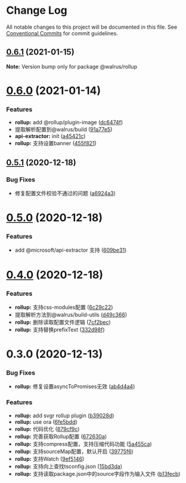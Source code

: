 # Change Log

All notable changes to this project will be documented in this file.
See [Conventional Commits](https://conventionalcommits.org) for commit guidelines.

## [0.6.1](https://github.com/walrusjs/build/compare/@walrus/rollup@0.6.0...@walrus/rollup@0.6.1) (2021-01-15)

**Note:** Version bump only for package @walrus/rollup





# [0.6.0](https://github.com/walrusjs/build/compare/@walrus/rollup@0.5.1...@walrus/rollup@0.6.0) (2021-01-14)


### Features

* **rollup:** add @rollup/plugin-image ([dc6474f](https://github.com/walrusjs/build/commit/dc6474fa5f0540070d90b0e92abff961f5efefd1))
* 提取解析配置到@walrus/build ([91a77e5](https://github.com/walrusjs/build/commit/91a77e5d4837dec34e652810669757c37fb3ed17))
* **api-extractor:** init ([a45421c](https://github.com/walrusjs/build/commit/a45421c21f0938fc03d5d31fa1bcc5ac5487441e))
* **rollup:** 支持设置banner ([455f821](https://github.com/walrusjs/build/commit/455f821694cc6229a32403da06eb3eb2cd03d82e))





## [0.5.1](https://github.com/walrusjs/build/compare/@walrus/rollup@0.5.0...@walrus/rollup@0.5.1) (2020-12-18)


### Bug Fixes

* 修复配置文件校验不通过的问题 ([a6924a3](https://github.com/walrusjs/build/commit/a6924a38fcfd71bbb6773a7cd01dc52551d3661a))





# [0.5.0](https://github.com/walrusjs/build/compare/@walrus/rollup@0.4.0...@walrus/rollup@0.5.0) (2020-12-18)


### Features

* add @microsoft/api-extractor 支持 ([609be31](https://github.com/walrusjs/build/commit/609be31e2281290b5cf82d90b3bbe0d798788017))





# [0.4.0](https://github.com/walrusjs/build/compare/@walrus/rollup@0.3.0...@walrus/rollup@0.4.0) (2020-12-18)


### Features

* **rollup:** 支持css-modules配置 ([6c29c22](https://github.com/walrusjs/build/commit/6c29c22ec077e1531f9f580fe2645d6cc290b5da))
* 提取解析方法到@walrus/build-utils ([d49c366](https://github.com/walrusjs/build/commit/d49c366c98177a7fbf8eac37f4d99b1399d7a7a7))
* **rollup:** 删除读取配置文件逻辑 ([7cf2bec](https://github.com/walrusjs/build/commit/7cf2becf7c75c106247475cb7b53d3678ffaaae5))
* **rollup:** 支持替换prefixText ([332d98f](https://github.com/walrusjs/build/commit/332d98feffdd5d95f0163b8f8cf7337279d87944))





# 0.3.0 (2020-12-13)


### Bug Fixes

* **rollup:** 修复设置asyncToPromises无效 ([ab4d4a4](https://github.com/walrusjs/build/commit/ab4d4a418f55e0b71ff561d91dfffba543b72aa5))


### Features

* **rollup:** add svgr rollup plugin ([b39028d](https://github.com/walrusjs/build/commit/b39028dca6fc7e2d59c8e04d9b9a0e05d5571fcf))
* **rollup:** use ora ([6fe5bdd](https://github.com/walrusjs/build/commit/6fe5bdda16f1c0d5e44a301564eb0d29460dcacf))
* **rollup:** 代码优化 ([879cf9c](https://github.com/walrusjs/build/commit/879cf9c77be7c9ccb450099030d506eba9cbc0c2))
* **rollup:** 完善获取Rollup配置 ([672630a](https://github.com/walrusjs/build/commit/672630a1691f23f45ddc05a156193f86ba4cadcb))
* **rollup:** 支持compress配置，支持压缩代码功能 ([5a455ca](https://github.com/walrusjs/build/commit/5a455cab0d1b55616504b01636183c2f17f06345))
* **rollup:** 支持sourceMap配置，默认开启 ([39775f6](https://github.com/walrusjs/build/commit/39775f65f0530fffb16e6f56021c9c79a7657a19))
* **rollup:** 支持Watch ([9ef5146](https://github.com/walrusjs/build/commit/9ef5146a666ae2f77fa9d22f7ac4dcb18a151758))
* **rollup:** 支持向上查找tsconfig.json ([15bd3da](https://github.com/walrusjs/build/commit/15bd3da9c4ffb2a077e84c987eeda4ef5178c4ba))
* **rollup:** 支持读取package.json中的source字段作为输入文件 ([b13fecb](https://github.com/walrusjs/build/commit/b13fecb0507fdc4cbe4d0d8045426ca101af7983))

